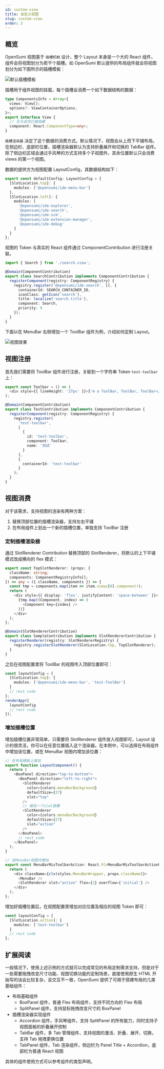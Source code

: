 ```yaml
---
id: custom-view
title: 自定义视图
slug: custom-view
order: 3
---
```


## 概览

OpenSumi 视图基于 `插槽机制` 设计，整个 Layout 本身是一个大的 React 组件，组件会将视图划分为若干个插槽。如 OpenSumi 默认提供的布局组件就会将视图划分为如下图所示的插槽模板：

![默认插槽模板](https://img.alicdn.com/imgextra/i3/O1CN01jVb1Nv1n4XHe0H2wG_!!6000000005036-2-tps-1714-1374.png)

插槽用于组件视图的挂载，每个插槽会消费一个如下数据结构的数据：

```typescript
type ComponentsInfo = Array<{
  views: View[];
  options?: ViewContainerOptions;
}>;
export interface View {
  // 无关选项已被隐藏
  component: React.ComponentType<any>;
}
```

`插槽渲染器` 决定了这个数据的消费方式。默认情况下，视图会从上而下平铺布局。在侧边栏、底部栏位置，插槽渲染器默认为支持折叠展开和切换的 TabBar 组件。除了侧边栏区域会通过手风琴的方式支持多个子视图外，其余位置默认只会消费 views 的第一个视图。

数据的提供方为视图配置 LayoutConfig，其数据结构如下：

```typescript
export const defaultConfig: LayoutConfig = {
  [SlotLocation.top]: {
    modules: ['@opensumi/ide-menu-bar']
  },
  [SlotLocation.left]: {
    modules: [
      '@opensumi/ide-explorer',
      '@opensumi/ide-search',
      '@opensumi/ide-scm',
      '@opensumi/ide-extension-manager',
      '@opensumi/ide-debug'
    ]
  }
};
```

视图的 Token 与真实的 React 组件通过 ComponentContribution 进行注册关联。

```typescript
import { Search } from './search.view';

@Domain(ComponentContribution)
export class SearchContribution implements ComponentContribution {
  registerComponent(registry: ComponentRegistry) {
    registry.register('@opensumi/ide-search', [], {
      containerId: SEARCH_CONTAINER_ID,
      iconClass: getIcon('search'),
      title: localize('search.title'),
      component: Search,
      priority: 9
    });
  }
}
```

下面以在 MenuBar 右侧增加一个 ToolBar 组件为例，介绍如何定制 Layout。

![视图效果](https://img.alicdn.com/imgextra/i2/O1CN01GNMkW31ygVtoizfSG_!!6000000006608-2-tps-2880-1750.png)

## 视图注册

首先我们需要将 ToolBar 组件进行注册，关联到一个字符串 Token `test-toolbar` 上：

```typescript
export const Toolbar = () => (
  <div style={{ lineHeight: '27px' }}>I'm a ToolBar, ToolBar, ToolBar</div>
);

@Domain(ComponentContribution)
export class TestContribution implements ComponentContribution {
  registerComponent(registry: ComponentRegistry) {
    registry.register(
      'test-toolbar',
      [
        {
          id: 'test-toolbar',
          component: Toolbar,
          name: '测试'
        }
      ],
      {
        containerId: 'test-toolbar'
      }
    );
  }
}
```

## 视图消费

对于该需求，支持视图的渲染有两种方案：

1. 替换顶部位置的插槽渲染器，支持左右平铺
2. 在布局组件上划出一个新的插槽位置，单独支持 ToolBar 注册

### 定制插槽渲染器

通过 SlotRenderer Contribution 替换顶部的 SlotRenderer，将默认的上下平铺模式改成横向的 flex 模式：

```typescript
export const TopSlotRenderer: (props: {
  className: string;
  components: ComponentRegistryInfo[];
}) => any = ({ className, components }) => {
  const tmp = components.map(item => item.views[0].component!);
  return (
    <div style={{ display: 'flex', justifyContent: 'space-between' }}>
      {tmp.map((Component, index) => (
        <Component key={index} />
      ))}
    </div>
  );
};

@Domain(SlotRendererContribution)
export class SampleContribution implements SlotRendererContribution {
  registerRenderer(registry: SlotRendererRegistry) {
    registry.registerSlotRenderer(SlotLocation.top, TopSlotRenderer);
  }
}
```

之后在视图配置里将 ToolBar 的视图传入顶部位置即可：

```typescript
const layoutConfig = {
  [SlotLocation.top]: {
    modules: ['@opensumi/ide-menu-bar', 'test-ToolBar']
  }
  // rest code
};
renderApp({
  layoutConfig
  // rest code
});
```

### 增加插槽位置

增加插槽位置非常简单，只需要将 SlotRenderer 组件放入视图即可，Layout 设计的很灵活，你可以在任意位置插入这个渲染器。在本例中，可以选择在布局组件中增加该位置，或在 MenuBar 视图内增加该位置：

```typescript
// 在布局模板上增加
export function LayoutComponent() {
  return (
    <BoxPanel direction="top-to-bottom">
      <BoxPanel direction="left-to-right">
        <SlotRenderer
          color={colors.menuBarBackground}
          defaultSize={27}
          slot="top"
        />
        // 增加一个slot插槽
        <SlotRenderer
          color={colors.menuBarBackground}
          defaultSize={27}
          slot="action"
        />
      </BoxPanel>
      // rest code
    </BoxPanel>
  );
}

// 在MenuBar视图内增加
export const MenuBarMixToolbarAction: React.FC<MenuBarMixToolbarActionProps> = props => {
  return (
    <div className={clx(styles.MenuBarWrapper, props.className)}>
      <MenuBar />
      <SlotRenderer slot="action" flex={1} overflow={'initial'} />
    </div>
  );
};
```

增加好插槽位置后，在视图配置里增加对应位置及相应的视图 Token 即可：

```typescript
const layoutConfig = {
  [SlotLocation.action]: {
    modules: ['test-toolbar']
  }
  // rest code
};
```

## 扩展阅读

一般情况下，使用上述示例的方式就可以完成常见的布局定制需求支持，但是对于一些需要拖拽改变尺寸功能、视图切换功能的定制场景，直接使用原生 HTML 开始写的话会比较复杂，且交互不一致，OpenSumi 提供了可用于搭建布局的几类基础组件：

- 布局基础组件
  - BoxPanel 组件，普通 Flex 布局组件，支持不同方向的 Flex 布局
  - SplitPanel 组件，支持鼠标拖拽改变尺寸的 BoxPanel
- 插槽渲染器实现组件
  - Accordion 组件，手风琴组件，支持 SplitPanel 的所有能力，同时支持子视图面板的折叠展开控制
  - TabBar 组件，多 Tab 管理组件，支持视图的激活、折叠、展开、切换，支持 Tab 拖拽更换位置
  - TabPanel 组件，Tab 渲染组件，侧边栏为 Panel Title + Accordion，底部栏为普通 React 视图

具体的组件使用方式可以参考组件的类型声明。
